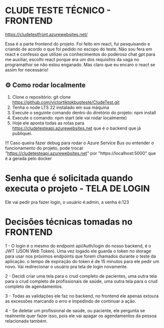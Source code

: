 # CLUDE TESTE TÉCNICO - FRONTEND

https://cludetestfront.azurewebsites.net/

Essa é a parte frontend do projeto. Foi feito em react, fui pesquisando e criando de acordo o que foi pedido no escopo do teste.
Não sou fera em react e confesso que utilizei os conhecimentos do poderoso chat gpt para me auxiliar, escolhi react porque era um dos requisitos da vaga no programathor se não estou enganado.
Mas claro que eu encaro o react se assim for necessário!

## ⚙️ Como rodar localmente

1. Clone o repositório: git clone https://github.com/victortiktokbugteste/CludeTest.git
2. Tenha o node LTS 22 instalado em sua máquina
3. Execute o seguinte comando dentro do diretório do projeto: npm install
4. Execute o comando: npm start (ele vai rodar localmente)
5. Hoje ele aponta todas as rotas para https://cludetesteapi.azurewebsites.net que é o backend que já publiquei. 

!!! Caso queira fazer debug para rodar o Azure Service Bus ou entender o funcionamento do projeto, pode trocar "https://cludetesteapi.azurewebsites.net" por "https://localhost:5000" que é a gerada pelo docker


# Senha que é solicitada quando executa o projeto - TELA DE LOGIN

Ele vai pedir pra fazer login, o usuário é:admin, a senha é:123


# Decisões técnicas tomadas no FRONTEND

1 - O login é o mesmo do endpoint api/Auth/login do nosso backend, é o JWT (JSON Web Token). 
Uma vez logado ele guarda o token no storage para usar nos próximos endpoints que forem chamados durante o teste da aplicação.
o tempo de expiração do token é de 15 minutos para ele pedir um novo. Vai redirecionar o usuário pra tela de login novamente.

2 - Decidi criar uma tela para o crud completo de pacientes, uma outra tela para o crud completo de profissionais de saúde, uma outra tela para o crud completo de agendamentos.

3 - Todas as validações ele faz no backend, no frontend ele apenas extoura as excessões marcando o erro e impedindo de continuar a ação.

4 - Se deletar um profissional de saúde, ou paciente, ele pergunta se realmente quer fazer isso, pois ele vai apagar os agendamentos da pessoa relacionada também.


